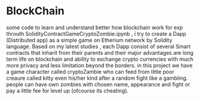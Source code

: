 # BlockChain
some code to learn and understand better how blockchain work
for exp throuth SolidityContractGameCryptoZombie.ipynb , i try to create a Dapp (Distributed app) as a simple game on Etherium network by Solidity language.
Based on my latest studies , each Dapp consist of several Smart contracts that inharit from their parents and their major advantages are long term life on blockchain and ability to exchange crypto currencies with much more privacy and less limitation beyond the borders.
in this project we have a game character called cryptoZambie who can feed from little poor creaure called kitty even his/her kind after a random fight like a gambling. 
people can have own zombies with chosen name, appearance and fight or pay a little fee for level up (ofcourse its cheating).
